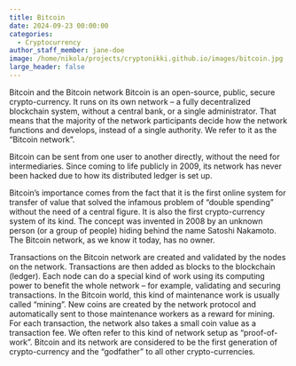 ```yaml
---
title: Bitcoin
date: 2024-09-23 00:00:00
categories:
  - Cryptocurrency
author_staff_member: jane-doe
image: /home/nikola/projects/cryptonikki.github.io/images/bitcoin.jpg
large_header: false
---
```

Bitcoin and the Bitcoin network
Bitcoin is an open-source, public, secure crypto-currency. It runs on its own network – a fully decentralized blockchain system, without a central bank, or a single administrator. That means that the majority of the network participants decide how the network functions and develops, instead of a single authority. We refer to it as the “Bitcoin network”.

Bitcoin can be sent from one user to another directly, without the need for intermediaries. Since coming to life publicly in 2009, its network has never been hacked due to how its distributed ledger is set up.

Bitcoin’s importance comes from the fact that it is the first online system for transfer of value that solved the infamous problem of “double spending” without the need of a central figure. It is also the first crypto-currency system of its kind. The concept was invented in 2008 by an unknown person (or a group of people) hiding behind the name Satoshi Nakamoto. The Bitcoin network, as we know it today, has no owner.

Transactions on the Bitcoin network are created and validated by the nodes on the network. Transactions are then added as blocks to the blockchain (ledger). Each node can do a special kind of work using its computing power to benefit the whole network – for example, validating and securing transactions. In the Bitcoin world, this kind of maintenance work is usually called “mining”. New coins are created by the network protocol and automatically sent to those maintenance workers as a reward for mining. For each transaction, the network also takes a small coin value as a transaction fee. We often refer to this kind of network setup as “proof-of-work”. Bitcoin and its network are considered to be the first generation of crypto-currency and the “godfather” to all other crypto-currencies.
